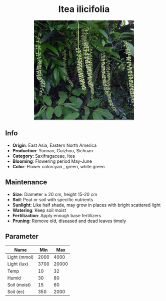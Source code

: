 <h1 align='center'>Itea ilicifolia</h1>
<p align="center">
    <img 
        align='center'
        width='320'
        src="../images/itea ilicifolia.png" 
        alt='Itea ilicifolia' />
</p>

## Info

 - **Origin**: East Asia, Eastern North America
 - **Production**: Yunnan, Guizhou, Sichuan
 - **Category**: Saxifragaceae, Itea
 - **Blooming**: Flowering period May-June
 - **Color**: Flower colorcyan , green, white green

## Maintenance

 - **Size**: Diameter ≥ 20 cm, height 15-20 cm
 - **Soil**: Peat or soil with specific nutrients
 - **Sunlight**: Like half shade, may grow in places with bright scattered light
 - **Watering**: Keep soil moist
 - **Fertilization**: Apply enough base fertilizers
 - **Pruning**: Remove old, diseased and dead leaves timely

## Parameter

| Name         | Min  | Max   |
|--------------|------|-------|
| Light (mmol) | 2000 | 4000  |
| Light (lux)  | 3700 | 20000 |
| Temp         | 10    | 32    |
| Humid        | 30   | 80    |
| Soil (moist) | 15   | 60    |
| Soil (ec)    | 350  | 2000  |